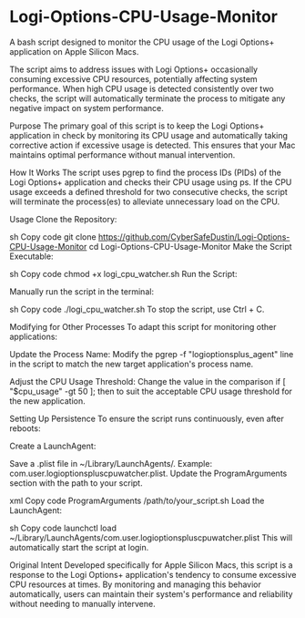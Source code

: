 # Logi-Options-CPU-Usage-Monitor
A bash script designed to monitor the CPU usage of the Logi Options+ application on Apple Silicon Macs. 

The script aims to address issues with Logi Options+ occasionally consuming excessive CPU resources, potentially affecting system performance. When high CPU usage is detected consistently over two checks, the script will automatically terminate the process to mitigate any negative impact on system performance.

Purpose
The primary goal of this script is to keep the Logi Options+ application in check by monitoring its CPU usage and automatically taking corrective action if excessive usage is detected. This ensures that your Mac maintains optimal performance without manual intervention.

How It Works
The script uses pgrep to find the process IDs (PIDs) of the Logi Options+ application and checks their CPU usage using ps. If the CPU usage exceeds a defined threshold for two consecutive checks, the script will terminate the process(es) to alleviate unnecessary load on the CPU.

Usage
Clone the Repository:

sh
Copy code
git clone https://github.com/CyberSafeDustin/Logi-Options-CPU-Usage-Monitor
cd Logi-Options-CPU-Usage-Monitor
Make the Script Executable:

sh
Copy code
chmod +x logi_cpu_watcher.sh
Run the Script:

Manually run the script in the terminal:

sh
Copy code
./logi_cpu_watcher.sh
To stop the script, use Ctrl + C.

Modifying for Other Processes
To adapt this script for monitoring other applications:

Update the Process Name: Modify the pgrep -f "logioptionsplus_agent" line in the script to match the new target application's process name.

Adjust the CPU Usage Threshold: Change the value in the comparison if [ "$cpu_usage" -gt 50 ]; then to suit the acceptable CPU usage threshold for the new application.

Setting Up Persistence
To ensure the script runs continuously, even after reboots:

Create a LaunchAgent:

Save a .plist file in ~/Library/LaunchAgents/. Example: com.user.logioptionspluscpuwatcher.plist. Update the ProgramArguments section with the path to your script.

xml
Copy code
<key>ProgramArguments</key>
<array>
    <string>/path/to/your_script.sh</string>
</array>
Load the LaunchAgent:

sh
Copy code
launchctl load ~/Library/LaunchAgents/com.user.logioptionspluscpuwatcher.plist
This will automatically start the script at login.

Original Intent
Developed specifically for Apple Silicon Macs, this script is a response to the Logi Options+ application's tendency to consume excessive CPU resources at times. By monitoring and managing this behavior automatically, users can maintain their system's performance and reliability without needing to manually intervene.
